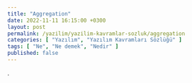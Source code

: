 ```yaml
---
title: "Aggregation"
date: 2022-11-11 16:15:00 +0300
layout: post
permalink: /yazilim/yazilim-kavramlar-sozluk/aggregation
categories: [ "Yazılım", "Yazılım Kavramları Sözlüğü" ]
tags: [ "Ne", "Ne demek", "Nedir" ]
published: false
---
```


.
